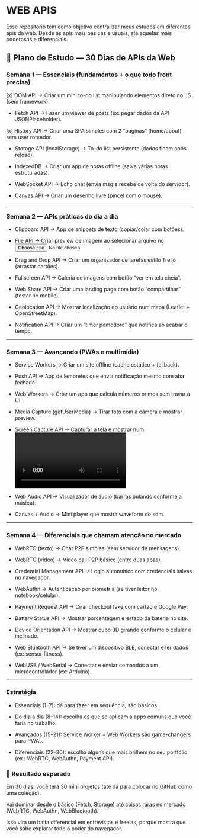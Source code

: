 # WEB APIS

Esse repositório tem como objetivo centralizar meus estudos em diferentes apis da web. Desde as apis mais básicas e usuais, até aquelas mais poderosas e diferenciais.


## 📅 Plano de Estudo — 30 Dias de APIs da Web

### Semana 1 — Essenciais (fundamentos + o que todo front precisa)

[x] DOM API → Criar um mini to-do list manipulando elementos direto no JS (sem framework).

- Fetch API → Fazer um viewer de posts (ex: pegar dados da API JSONPlaceholder).

[x] History API → Criar uma SPA simples com 2 “páginas” (home/about) sem usar roteador.

- Storage API (localStorage) → To-do list persistente (dados ficam após reload).

- IndexedDB → Criar um app de notas offline (salva várias notas estruturadas).

- WebSocket API → Echo chat (envia msg e recebe de volta do servidor).

- Canvas API → Criar um desenho livre (pincel com o mouse).

---

### Semana 2 — APIs práticas do dia a dia

- Clipboard API → App de snippets de texto (copiar/colar com botões).

- File API → Criar preview de imagem ao selecionar arquivo no <input type="file">.

- Drag and Drop API → Criar um organizador de tarefas estilo Trello (arrastar cartões).

- Fullscreen API → Galeria de imagens com botão “ver em tela cheia”.

- Web Share API → Criar uma landing page com botão “compartilhar” (testar no mobile).

- Geolocation API → Mostrar localização do usuário num mapa (Leaflet + OpenStreetMap).

- Notification API → Criar um “timer pomodoro” que notifica ao acabar o tempo.

---

### Semana 3 — Avançando (PWAs e multimídia)

- Service Workers → Criar um site offline (cache estático + fallback).

- Push API → App de lembretes que envia notificação mesmo com aba fechada.

- Web Workers → Criar um app que calcula números primos sem travar a UI.

- Media Capture (getUserMedia) → Tirar foto com a câmera e mostrar preview.

- Screen Capture API → Capturar a tela e mostrar num <video>.

- Web Audio API → Visualizador de áudio (barras pulando conforme a música).

- Canvas + Audio → Mini player que mostra waveform do som.

---

### Semana 4 — Diferenciais que chamam atenção no mercado

- WebRTC (texto) → Chat P2P simples (sem servidor de mensagens).

- WebRTC (vídeo) → Video call P2P básico (entre duas abas).

- Credential Management API → Login automático com credenciais salvas no navegador.

- WebAuthn → Autenticação por biometria (se tiver leitor no notebook/celular).

- Payment Request API → Criar checkout fake com cartão e Google Pay.

- Battery Status API → Mostrar porcentagem e estado da bateria no site.

- Device Orientation API → Mostrar cubo 3D girando conforme o celular é inclinado.

- Web Bluetooth API → Se tiver um dispositivo BLE, conectar e ler dados (ex: sensor fitness).

- WebUSB / WebSerial → Conectar e enviar comandos a um microcontrolador (ex: Arduino).

---

### Estratégia

- Essenciais (1–7): dá para fazer em sequência, são básicos.

- Do dia a dia (8–14): escolha os que se aplicam a apps comuns que você faria no trabalho.

- Avançados (15–21): Service Worker + Web Workers são game-changers para PWAs.

- Diferenciais (22–30): escolha alguns que mais brilhem no seu portfólio (ex.: WebRTC, WebAuthn, Payment API).

### 🚀 Resultado esperado

Em 30 dias, você terá 30 mini projetos (até dá para colocar no GitHub como uma coleção).

Vai dominar desde o básico (Fetch, Storage) até coisas raras no mercado (WebRTC, WebAuthn, WebBluetooth).

Isso vira um baita diferencial em entrevistas e freelas, porque mostra que você sabe explorar todo o poder do navegador.